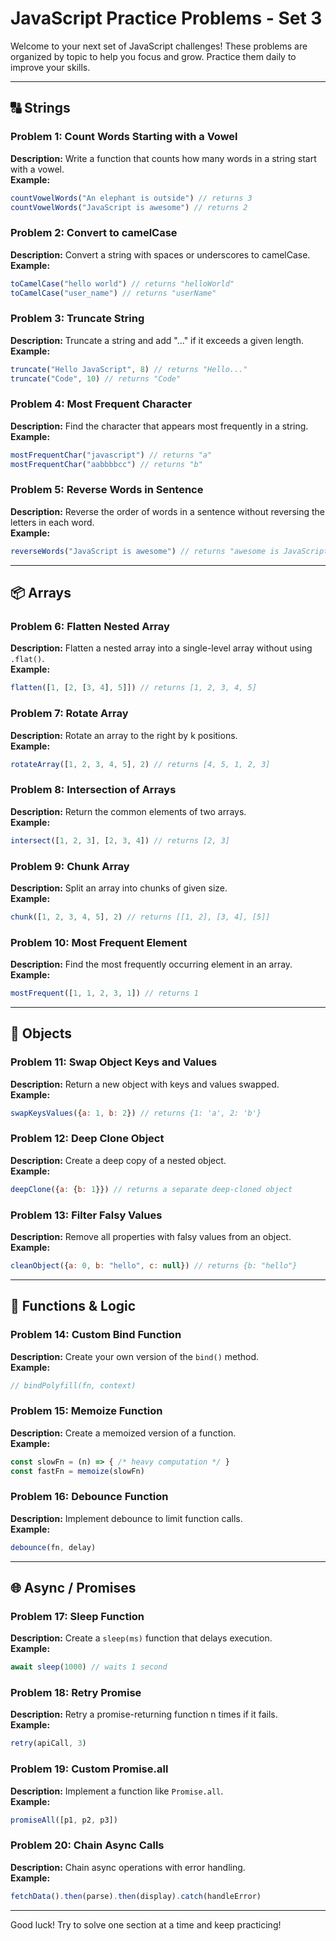 # JavaScript Practice Problems - Set 3

Welcome to your next set of JavaScript challenges! These problems are organized by topic to help you focus and grow. Practice them daily to improve your skills.

---

## 🔠 Strings

### Problem 1: Count Words Starting with a Vowel
**Description:** Write a function that counts how many words in a string start with a vowel.  
**Example:**
```javascript
countVowelWords("An elephant is outside") // returns 3
countVowelWords("JavaScript is awesome") // returns 2
```

### Problem 2: Convert to camelCase
**Description:** Convert a string with spaces or underscores to camelCase.  
**Example:**
```javascript
toCamelCase("hello world") // returns "helloWorld"
toCamelCase("user_name") // returns "userName"
```

### Problem 3: Truncate String
**Description:** Truncate a string and add "..." if it exceeds a given length.  
**Example:**
```javascript
truncate("Hello JavaScript", 8) // returns "Hello..."
truncate("Code", 10) // returns "Code"
```

### Problem 4: Most Frequent Character
**Description:** Find the character that appears most frequently in a string.  
**Example:**
```javascript
mostFrequentChar("javascript") // returns "a"
mostFrequentChar("aabbbbcc") // returns "b"
```

### Problem 5: Reverse Words in Sentence
**Description:** Reverse the order of words in a sentence without reversing the letters in each word.  
**Example:**
```javascript
reverseWords("JavaScript is awesome") // returns "awesome is JavaScript"
```

---

## 📦 Arrays

### Problem 6: Flatten Nested Array
**Description:** Flatten a nested array into a single-level array without using `.flat()`.  
**Example:**
```javascript
flatten([1, [2, [3, 4], 5]]) // returns [1, 2, 3, 4, 5]
```

### Problem 7: Rotate Array
**Description:** Rotate an array to the right by k positions.  
**Example:**
```javascript
rotateArray([1, 2, 3, 4, 5], 2) // returns [4, 5, 1, 2, 3]
```

### Problem 8: Intersection of Arrays
**Description:** Return the common elements of two arrays.  
**Example:**
```javascript
intersect([1, 2, 3], [2, 3, 4]) // returns [2, 3]
```

### Problem 9: Chunk Array
**Description:** Split an array into chunks of given size.  
**Example:**
```javascript
chunk([1, 2, 3, 4, 5], 2) // returns [[1, 2], [3, 4], [5]]
```

### Problem 10: Most Frequent Element
**Description:** Find the most frequently occurring element in an array.  
**Example:**
```javascript
mostFrequent([1, 1, 2, 3, 1]) // returns 1
```

---

## 📘 Objects

### Problem 11: Swap Object Keys and Values
**Description:** Return a new object with keys and values swapped.  
**Example:**
```javascript
swapKeysValues({a: 1, b: 2}) // returns {1: 'a', 2: 'b'}
```

### Problem 12: Deep Clone Object
**Description:** Create a deep copy of a nested object.  
**Example:**
```javascript
deepClone({a: {b: 1}}) // returns a separate deep-cloned object
```

### Problem 13: Filter Falsy Values
**Description:** Remove all properties with falsy values from an object.  
**Example:**
```javascript
cleanObject({a: 0, b: "hello", c: null}) // returns {b: "hello"}
```

---

## 🔄 Functions & Logic

### Problem 14: Custom Bind Function
**Description:** Create your own version of the `bind()` method.  
**Example:**
```javascript
// bindPolyfill(fn, context)
```

### Problem 15: Memoize Function
**Description:** Create a memoized version of a function.  
**Example:**
```javascript
const slowFn = (n) => { /* heavy computation */ }
const fastFn = memoize(slowFn)
```

### Problem 16: Debounce Function
**Description:** Implement debounce to limit function calls.  
**Example:**
```javascript
debounce(fn, delay)
```

---

## 🌐 Async / Promises

### Problem 17: Sleep Function
**Description:** Create a `sleep(ms)` function that delays execution.  
**Example:**
```javascript
await sleep(1000) // waits 1 second
```

### Problem 18: Retry Promise
**Description:** Retry a promise-returning function n times if it fails.  
**Example:**
```javascript
retry(apiCall, 3)
```

### Problem 19: Custom Promise.all
**Description:** Implement a function like `Promise.all`.  
**Example:**
```javascript
promiseAll([p1, p2, p3])
```

### Problem 20: Chain Async Calls
**Description:** Chain async operations with error handling.  
**Example:**
```javascript
fetchData().then(parse).then(display).catch(handleError)
```

---

Good luck! Try to solve one section at a time and keep practicing!

